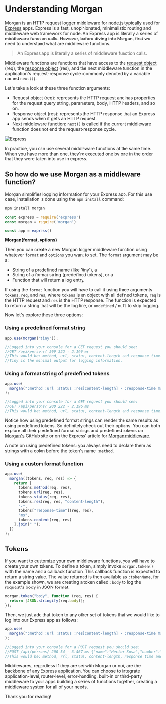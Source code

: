 # Understanding Morgan

Morgan is an HTTP request logger middleware for [node.js](https://github.com/nodejs/node) typically used for [Express](https://github.com/expressjs/express) apps. Express is a fast, unopinionated, minimalistic routing and middleware web framework for node. An Express app is literally a series of middleware function calls. However, before diving into Morgan, first we need to understand what are middleware functions.

> An Express app is literally a series of middleware function calls.

Middleware functions are functions that have access to the [request object](http://expressjs.com/en/4x/api.html#req) (req), the [response object](http://expressjs.com/en/4x/api.html#res) (res), and the next middleware function in the application's request-response cycle (commonly denoted by a variable named `next()`).

Let's take a look at these three function arguments:

- Request object (req): represents the HTTP request and has properties for the request query string, parameters, body, HTTP headers, and so on.
- Response object (res): represents the HTTP response that an Express app sends when it gets an HTTP request.
- Next middleware function: `next()` is called if the current middleware function does not end the request-response cycle.

![Express](https://res.cloudinary.com/practicaldev/image/fetch/s--JRMfS7ii--/c_limit%2Cf_auto%2Cfl_progressive%2Cq_auto%2Cw_880/http://expressjs.com/images/express-mw.png)

In practice, you can use several middleware functions at the same time. When you have more than one, they're executed one by one in the order that they were taken into use in express.

## So how do we use Morgan as a middleware function?

Morgan simplifies logging information for your Express app. For this use case, installation is done using the `npm install` command:

```javascript
npm install morgan

const express = require('express')
const morgan = require('morgan')

const app = express()
```

**Morgan(format, options)**

Then you can create a new Morgan logger middleware function using whatever `format` and `options` you want to set. The `format` argument may be a:

- String of a predefined name (like 'tiny'), a
- String of a format string (predefined tokens), or a
- Function that will return a log entry.

If using the `format` function you will have to call it using three arguments `tokens`, `req`, and `res`, where `tokens` is an object with all defined tokens, `req` is the HTTP request and `res` is the HTTP response. The function is expected to return a string that will be the log line, or `undefined` / `null` to skip logging.

Now let's explore these three options:

### Using a predefined format string

```javascript
app.use(morgan("tiny"));

//Logged into your console for a GET request you should see:
//GET /api/persons/ 200 222 - 2.196 ms
//This would be: method, url, status, content-length and response time.
//Tiny is the minimal output for logging information.
```

### Using a format string of predefined tokens

```javascript
app.use(
  morgan(":method :url :status :res[content-length] - :response-time ms")
);

//Logged into your console for a GET request you should see:
//GET /api/persons/ 200 222 - 2.196 ms
//This would be: method, url, status, content-length and response time.
```

Notice how using predefined format strings can render the same results as using predefined tokens. So definitely check out their options. You can both explore all their predefined format strings and predefined tokens on [Morgan's](https://github.com/expressjs/morgan) GitHub site or on the Express' article for [Morgan middleware](http://expressjs.com/en/resources/middleware/morgan.html).

A note on using predefined tokens: you always need to declare them as strings with a colon before the token's name `:method`.

### Using a custom format function

```javascript
app.use(
  morgan((tokens, req, res) => {
    return [
      tokens.method(req, res),
      tokens.url(req, res),
      tokens.status(req, res),
      tokens.res(req, res, "content-length"),
      "-",
      tokens["response-time"](req, res),
      "ms",
      tokens.content(req, res)
    ].join(" ");
  })
);
```

## Tokens

If you want to customize your own middleware functions, you will have to create your own tokens. To define a token, simply invoke `morgan.token()` with the name and a callback function. This callback function is expected to return a string value. The value returned is then available as `:tokenName`, for the example shown, we are creating a token called `:body` to log the request's body in JSON format.

```javascript
morgan.token("body", function (req, res) {
  return [JSON.stringify(req.body)];
});
```

Then, we just add that token to any other set of tokens that we would like to log into our Express app as follows:

```javascript
app.use(
  morgan(":method :url :status :res[content-length] - :response-time ms :body")
);

//Logged into your console for a POST request you should see:
//POST /api/persons/ 200 54 - 3.467 ms {"name":"Hector Sosa","number":"12345678"}
//This would be: method, rrl, status, content-length, response time and content
```

Middlewares, regardless if they are set with Morgan or not, are the backbone of any Express application. You can choose to integrate application-level, router-level, error-handling, built-in or third-party middleware to your apps building a series of functions together, creating a middleware system for all of your needs.

Thank you for reading!
